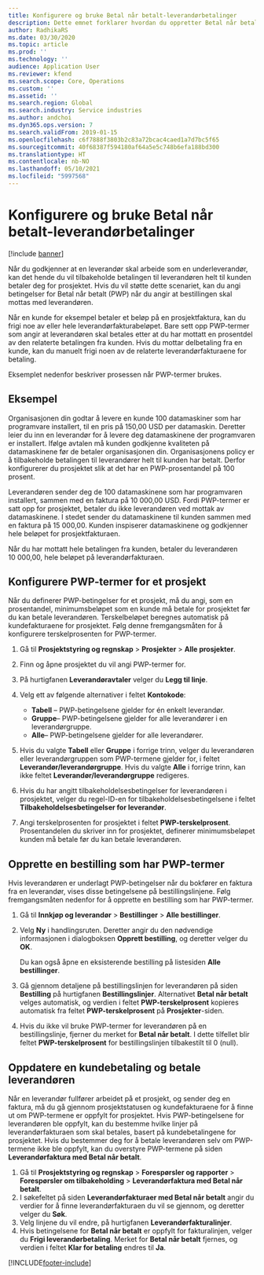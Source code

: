 ```yaml
---
title: Konfigurere og bruke Betal når betalt-leverandørbetalinger
description: Dette emnet forklarer hvordan du oppretter Betal når betalt-betingelser (PWP), slik at du kan frigi delvise leverandørbetalinger basert på kundebetalinger.
author: RadhikaRS
ms.date: 03/30/2020
ms.topic: article
ms.prod: ''
ms.technology: ''
audience: Application User
ms.reviewer: kfend
ms.search.scope: Core, Operations
ms.custom: ''
ms.assetid: ''
ms.search.region: Global
ms.search.industry: Service industries
ms.author: andchoi
ms.dyn365.ops.version: 7
ms.search.validFrom: 2019-01-15
ms.openlocfilehash: c6f7888f3803b2c83a72bcac4caed1a7d7bc5f65
ms.sourcegitcommit: 40f68387f594180af64a5e5c748b6efa188bd300
ms.translationtype: HT
ms.contentlocale: nb-NO
ms.lasthandoff: 05/10/2021
ms.locfileid: "5997568"
---
```

# <a name="set-up-and-use-pay-when-paid-vendor-payments"></a>Konfigurere og bruke Betal når betalt-leverandørbetalinger

[!include [banner](../includes/banner.md)]

Når du godkjenner at en leverandør skal arbeide som en underleverandør, kan det hende du vil tilbakeholde betalingen til leverandøren helt til kunden betaler deg for prosjektet. Hvis du vil støtte dette scenariet, kan du angi betingelser for Betal når betalt (PWP) når du angir at bestillingen skal mottas med leverandøren.

Når en kunde for eksempel betaler et beløp på en prosjektfaktura, kan du frigi noe av eller hele leverandørfakturabeløpet. Bare sett opp PWP-termer som angir at leverandøren skal betales etter at du har mottatt en prosentdel av den relaterte betalingen fra kunden. Hvis du mottar delbetaling fra en kunde, kan du manuelt frigi noen av de relaterte leverandørfakturaene for betaling.

Eksemplet nedenfor beskriver prosessen når PWP-termer brukes.

## <a name="example"></a>Eksempel

Organisasjonen din godtar å levere en kunde 100 datamaskiner som har programvare installert, til en pris på 150,00 USD per datamaskin. Deretter leier du inn en leverandør for å levere deg datamaskinene der programvaren er installert. Ifølge avtalen må kunden godkjenne kvaliteten på datamaskinene før de betaler organisasjonen din. Organisasjonens policy er å tilbakeholde betalingen til leverandører helt til kunden har betalt. Derfor konfigurerer du prosjektet slik at det har en PWP-prosentandel på 100 prosent.

Leverandøren sender deg de 100 datamaskinene som har programvaren installert, sammen med en faktura på 10 000,00 USD. Fordi PWP-termer er satt opp for prosjektet, betaler du ikke leverandøren ved mottak av datamaskinene. I stedet sender du datamaskinene til kunden sammen med en faktura på 15 000,00. Kunden inspiserer datamaskinene og godkjenner hele beløpet for prosjektfakturaen.

Når du har mottatt hele betalingen fra kunden, betaler du leverandøren 10 000,00, hele beløpet på leverandørfakturaen.

## <a name="set-up-pwp-terms-for-a-project"></a>Konfigurere PWP-termer for et prosjekt

Når du definerer PWP-betingelser for et prosjekt, må du angi, som en prosentandel, minimumsbeløpet som en kunde må betale for prosjektet før du kan betale leverandøren. Terskelbeløpet beregnes automatisk på kundefakturaene for prosjektet. Følg denne fremgangsmåten for å konfigurere terskelprosenten for PWP-termer.

1. Gå til **Prosjektstyring og regnskap** \> **Prosjekter** \> **Alle prosjekter**.
2. Finn og åpne prosjektet du vil angi PWP-termer for.
3. På hurtigfanen **Leverandøravtaler** velger du **Legg til linje**.
3. Velg ett av følgende alternativer i feltet **Kontokode**:

    - **Tabell** – PWP-betingelsene gjelder for én enkelt leverandør.
    - **Gruppe**– PWP-betingelsene gjelder for alle leverandører i en leverandørgruppe.
    - **Alle**– PWP-betingelsene gjelder for alle leverandører.

4. Hvis du valgte **Tabell** eller **Gruppe** i forrige trinn, velger du leverandøren eller leverandørgruppen som PWP-termene gjelder for, i feltet **Leverandør/leverandørgruppe**. Hvis du valgte **Alle** i forrige trinn, kan ikke feltet **Leverandør/leverandørgruppe** redigeres.
5. Hvis du har angitt tilbakeholdelsesbetingelser for leverandøren i prosjektet, velger du regel-ID-en for tilbakeholdelsesbetingelsene i feltet **Tilbakeholdelsesbetingelser for leverandør**.
6. Angi terskelprosenten for prosjektet i feltet **PWP-terskelprosent**. Prosentandelen du skriver inn for prosjektet, definerer minimumsbeløpet kunden må betale før du kan betale leverandøren.

## <a name="create-a-po-that-has-pwp-terms"></a>Opprette en bestilling som har PWP-termer

Hvis leverandøren er underlagt PWP-betingelser når du bokfører en faktura fra en leverandør, vises disse betingelsene på bestillingslinjene. Følg fremgangsmåten nedenfor for å opprette en bestilling som har PWP-termer.

1. Gå til **Innkjøp og leverandør** \> **Bestillinger** \> **Alle bestillinger**.
2. Velg **Ny** i handlingsruten. Deretter angir du den nødvendige informasjonen i dialogboksen **Opprett bestilling**, og deretter velger du **OK**.

    Du kan også åpne en eksisterende bestilling på listesiden **Alle bestillinger**.

4. Gå gjennom detaljene på bestillingslinjen for leverandøren på siden **Bestilling** på hurtigfanen **Bestillingslinjer**. Alternativet **Betal når betalt** velges automatisk, og verdien i feltet **PWP-terskelprosent** kopieres automatisk fra feltet **PWP-terskelprosent** på **Prosjekter**-siden.
6. Hvis du ikke vil bruke PWP-termer for leverandøren på en bestillingslinje, fjerner du merket for **Betal når betalt**. I dette tilfellet blir feltet **PWP-terskelprosent** for bestillingslinjen tilbakestilt til 0 (null).

## <a name="update-a-customer-payment-and-pay-the-vendor"></a>Oppdatere en kundebetaling og betale leverandøren

Når en leverandør fullfører arbeidet på et prosjekt, og sender deg en faktura, må du gå gjennom prosjektstatusen og kundefakturaene for å finne ut om PWP-termene er oppfylt for prosjektet. Hvis PWP-betingelsene for leverandøren ble oppfylt, kan du bestemme hvilke linjer på leverandørfakturaen som skal betales, basert på kundebetalingene for prosjektet. Hvis du bestemmer deg for å betale leverandøren selv om PWP-termene ikke ble oppfylt, kan du overstyre PWP-termene på siden **Leverandørfaktura med Betal når betalt**.

1. Gå til **Prosjektstyring og regnskap** \> **Forespørsler og rapporter** \> **Forespørsler om tilbakeholding** \> **Leverandørfaktura med Betal når betalt**.
2. I søkefeltet på siden **Leverandørfakturaer med Betal når betalt** angir du verdier for å finne leverandørfakturaen du vil se gjennom, og deretter velger du **Søk**.
3. Velg linjene du vil endre, på hurtigfanen **Leverandørfakturalinjer**.
4. Hvis betingelsene for **Betal når betalt** er oppfylt for fakturalinjen, velger du **Frigi leverandørbetaling**. Merket for **Betal når betalt** fjernes, og verdien i feltet **Klar for betaling** endres til **Ja**.


[!INCLUDE[footer-include](../includes/footer-banner.md)]